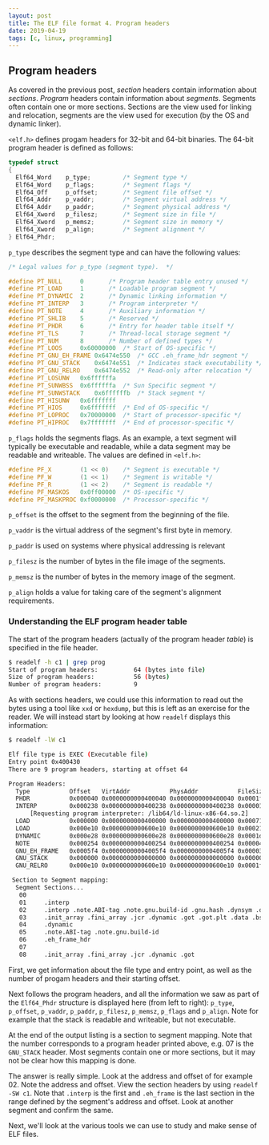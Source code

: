 ```yaml
---
layout: post
title: The ELF file format 4. Program headers
date: 2019-04-19
tags: [c, linux, programming]
---
```


## Program headers

As covered in the previous post, *section* headers contain information about *sections*. *Program* headers contain information about *segments*. Segments often contain one or more sections. Sections are the view used for linking and relocation, segments are the view used for execution (by the OS and dynamic linker).

`<elf.h>` defines progam headers for 32-bit and 64-bit binaries. The 64-bit program header is defined as follows:

```c
typedef struct
{
  Elf64_Word	p_type;			/* Segment type */
  Elf64_Word	p_flags;		/* Segment flags */
  Elf64_Off	    p_offset;		/* Segment file offset */
  Elf64_Addr	p_vaddr;		/* Segment virtual address */
  Elf64_Addr	p_paddr;		/* Segment physical address */
  Elf64_Xword	p_filesz;		/* Segment size in file */
  Elf64_Xword	p_memsz;		/* Segment size in memory */
  Elf64_Xword	p_align;		/* Segment alignment */
} Elf64_Phdr;
```

`p_type` describes the segment type and can have the following values:

```c
/* Legal values for p_type (segment type).  */

#define	PT_NULL		0		/* Program header table entry unused */
#define PT_LOAD		1		/* Loadable program segment */
#define PT_DYNAMIC	2		/* Dynamic linking information */
#define PT_INTERP	3		/* Program interpreter */
#define PT_NOTE		4		/* Auxiliary information */
#define PT_SHLIB	5		/* Reserved */
#define PT_PHDR		6		/* Entry for header table itself */
#define PT_TLS		7		/* Thread-local storage segment */
#define	PT_NUM		8		/* Number of defined types */
#define PT_LOOS		0x60000000	/* Start of OS-specific */
#define PT_GNU_EH_FRAME	0x6474e550	/* GCC .eh_frame_hdr segment */
#define PT_GNU_STACK	0x6474e551	/* Indicates stack executability */
#define PT_GNU_RELRO	0x6474e552	/* Read-only after relocation */
#define PT_LOSUNW	0x6ffffffa
#define PT_SUNWBSS	0x6ffffffa	/* Sun Specific segment */
#define PT_SUNWSTACK	0x6ffffffb	/* Stack segment */
#define PT_HISUNW	0x6fffffff
#define PT_HIOS		0x6fffffff	/* End of OS-specific */
#define PT_LOPROC	0x70000000	/* Start of processor-specific */
#define PT_HIPROC	0x7fffffff	/* End of processor-specific */
```

`p_flags` holds the segments flags. As an example, a text segment will typically be executable and readable, while a data segment may be readable and writeable. The values are defined in `<elf.h>`:

```c
#define PF_X		(1 << 0)	/* Segment is executable */
#define PF_W		(1 << 1)	/* Segment is writable */
#define PF_R		(1 << 2)	/* Segment is readable */
#define PF_MASKOS	0x0ff00000	/* OS-specific */
#define PF_MASKPROC	0xf0000000	/* Processor-specific */
```

`p_offset` is the offset to the segment from the beginning of the file.

`p_vaddr` is the virtual address of the segment's first byte in memory.

`p_paddr` is used on systems where physical addressing is relevant

`p_filesz` is the number of bytes in the file image of the segments.

`p_memsz` is the number of bytes in the memory image of the segment.

`p_align` holds a value for taking care of the segment's alignment requirements.


### Understanding the ELF program header table

The start of the program headers (actually of the program header *table*) is specified in the file header.

```bash
$ readelf -h c1 | grep prog
Start of program headers:          64 (bytes into file)
Size of program headers:           56 (bytes)
Number of program headers:         9
```

As with sections headers, we could use this information to read out the bytes using a tool like `xxd` or `hexdump`, but this is left as an exercise for the reader. We will instead start by looking at how `readelf` displays this information:

```bash
$ readelf -lW c1

Elf file type is EXEC (Executable file)
Entry point 0x400430
There are 9 program headers, starting at offset 64

Program Headers:
  Type           Offset   VirtAddr           PhysAddr           FileSiz  MemSiz   Flg Align
  PHDR           0x000040 0x0000000000400040 0x0000000000400040 0x0001f8 0x0001f8 R E 0x8
  INTERP         0x000238 0x0000000000400238 0x0000000000400238 0x00001c 0x00001c R   0x1
      [Requesting program interpreter: /lib64/ld-linux-x86-64.so.2]
  LOAD           0x000000 0x0000000000400000 0x0000000000400000 0x000714 0x000714 R E 0x200000
  LOAD           0x000e10 0x0000000000600e10 0x0000000000600e10 0x00021c 0x000220 RW  0x200000
  DYNAMIC        0x000e28 0x0000000000600e28 0x0000000000600e28 0x0001d0 0x0001d0 RW  0x8
  NOTE           0x000254 0x0000000000400254 0x0000000000400254 0x000044 0x000044 R   0x4
  GNU_EH_FRAME   0x0005f4 0x00000000004005f4 0x00000000004005f4 0x000034 0x000034 R   0x4
  GNU_STACK      0x000000 0x0000000000000000 0x0000000000000000 0x000000 0x000000 RW  0x10
  GNU_RELRO      0x000e10 0x0000000000600e10 0x0000000000600e10 0x0001f0 0x0001f0 R   0x1

 Section to Segment mapping:
  Segment Sections...
   00
   01     .interp
   02     .interp .note.ABI-tag .note.gnu.build-id .gnu.hash .dynsym .dynstr .gnu.version .gnu.version_r .rela.dyn .rela.plt .init .plt .plt.got .text .fini .rodata .eh_frame_hdr .eh_frame
   03     .init_array .fini_array .jcr .dynamic .got .got.plt .data .bss
   04     .dynamic
   05     .note.ABI-tag .note.gnu.build-id
   06     .eh_frame_hdr
   07
   08     .init_array .fini_array .jcr .dynamic .got
```

First, we get information about the file type and entry point, as well as the number of progam headers and their starting offset.

Next follows the program headers, and all the information we saw as part of the `Elf64_Phdr` structure is displayed here (from left to right): `p_type`, `p_offset`, `p_vaddr`, `p_paddr`, `p_filesz`, `p_memsz`, `p_flags` and `p_align`. Note for example that the stack is readable and writeable, but not executable.

At the end of the output listing is a section to segment mapping. Note that the number corresponds to a program header printed above, e.g. 07 is the `GNU_STACK` header. Most segments contain one or more sections, but it may not be clear how this mapping is done.

The answer is really simple. Look at the address and offset of for example 02. Note the address and offset. View the section headers by using `readelf -SW c1`. Note that `.interp` is the first and `.eh_frame` is the last section in the range defined by the segment's address and offset. Look at another segment and confirm the same.

Next, we'll look at the various tools we can use to study and make sense of ELF files.
